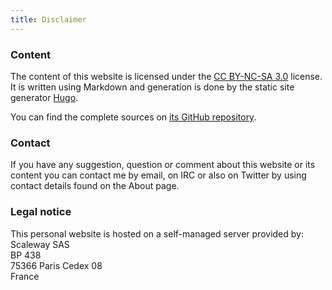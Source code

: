 ```yaml
---
title: Disclaimer
---
```


### Content

The content of this website is licensed under the [CC BY-NC-SA 3.0](http://creativecommons.org/licenses/by-nc-sa/3.0/) license. It is written using Markdown and generation is done by the static site generator [Hugo](https://gohugo.io).

You can find the complete sources on [its GitHub repository](https://github.com/Kdecherf/blog.kdecherf.com).

### Contact

If you have any suggestion, question or comment about this website or its content you can contact me by email, on IRC or also on Twitter by using contact details found on the About page.

### Legal notice

This personal website is hosted on a self-managed server provided by:  
Scaleway SAS  
BP 438  
75366 Paris Cedex 08  
France
